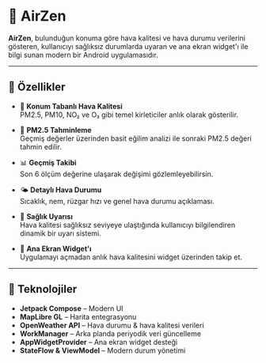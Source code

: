 # 🌿 AirZen

**AirZen**, bulunduğun konuma göre hava kalitesi ve hava durumu verilerini gösteren, kullanıcıyı sağlıksız durumlarda uyaran ve ana ekran widget'ı ile bilgi sunan modern bir Android uygulamasıdır.

---

## 🚀 Özellikler

- 📍 **Konum Tabanlı Hava Kalitesi**  
  PM2.5, PM10, NO₂ ve O₃ gibi temel kirleticiler anlık olarak gösterilir.

- 🔮 **PM2.5 Tahminleme**  
  Geçmiş değerler üzerinden basit eğilim analizi ile sonraki PM2.5 değeri tahmin edilir.

- 📊 **Geçmiş Takibi**  
  Son 6 ölçüm değerine ulaşarak değişimi gözlemleyebilirsin.

- 🌤️ **Detaylı Hava Durumu**  
  Sıcaklık, nem, rüzgar hızı ve genel hava durumu açıklaması.

- 🔔 **Sağlık Uyarısı**  
  Hava kalitesi sağlıksız seviyeye ulaştığında kullanıcıyı bilgilendiren dinamik bir uyarı sistemi.

- 🧩 **Ana Ekran Widget'ı**  
  Uygulamayı açmadan anlık hava kalitesini widget üzerinden takip et.

---

## 🧱 Teknolojiler

- **Jetpack Compose** – Modern UI
- **MapLibre GL** – Harita entegrasyonu
- **OpenWeather API** – Hava durumu & hava kalitesi verileri
- **WorkManager** – Arka planda periyodik veri güncelleme
- **AppWidgetProvider** – Ana ekran widget desteği
- **StateFlow & ViewModel** – Modern durum yönetimi



